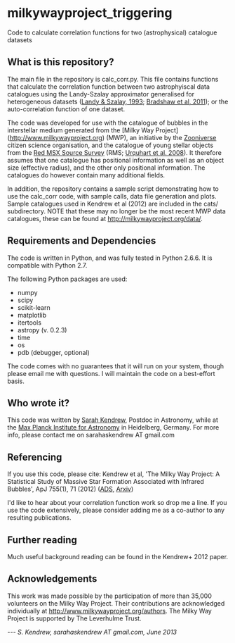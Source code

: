 milkywayproject_triggering
==========================
Code to calculate correlation functions for two (astrophysical) catalogue datasets


What is this repository?
------------------------

The main file in the repository is calc_corr.py. This file contains functions that calculate the correlation function between two astrophyiscal data catalogues using the Landy-Szalay approximator generalised for heterogeneous datasets ([Landy \& Szalay, 1993](http://adsabs.harvard.edu/abs/1993ApJ...412...64L); [Bradshaw et al, 2011](http://adsabs.harvard.edu/abs/2011MNRAS.415.2626B)); or the auto-correlation function of one dataset.

The code was developed for use with the catalogue of bubbles in the interstellar medium generated from the [Milky Way Project] (http://www.milkywayproject.org) (MWP), an initiative by the [Zooniverse](http://www.zooniverse.org) citizen science organisation, and the catalogue of young stellar objects from the [Red MSX Source Survey](http://www.ast.leeds.ac.uk/RMS/) (RMS; [Urquhart et al. 2008](http://arxiv.org/abs/0711.4715)). It therefore assumes that one catalogue has positional information as well as an object size (effective radius), and the other only positional information. The catalogues do however contain many additional fields.

In addition, the repository contains a sample script demonstrating how to use the calc_corr code, with sample calls, data file generation and plots. Sample catalogues used in Kendrew et al (2012) are included in the cats/ subdirectory. NOTE that these may no longer be the most recent MWP data catalogues, these can be found at http://milkywayproject.org/data/.


Requirements and Dependencies
-----------------------------

The code is written in Python, and was fully tested in Python 2.6.6. It is compatible with Python 2.7.

The following Python packages are used:

* numpy
* scipy
* scikit-learn
* matplotlib
* itertools
* astropy (v. 0.2.3)
* time
* os
* pdb (debugger, optional)

The code comes with no guarantees that it will run on your system, though please email me with questions. I will maintain the code on a best-effort basis.


Who wrote it?
-------------

This code was written by [Sarah Kendrew](http://www.mpia.de/~kendrew), Postdoc in Astronomy, while at the [Max Planck Institute for Astronomy](http://www.mpia.de) in Heidelberg, Germany. For more info, please contact me on sarahaskendrew AT gmail.com


Referencing
------------

If you use this code, please cite:
Kendrew et al, 'The Milky Way Project: A Statistical Study of Massive Star Formation Associated with Infrared Bubbles', ApJ 755(1), 71 (2012) ([ADS](http://adsabs.harvard.edu/abs/2012ApJ...755...71K), [Arxiv](http://arxiv.org/abs/1203.5486))

I'd like to hear about your correlation function work so drop me a line. If you use the code extensively, please consider adding me as a co-author to any resulting publications.

Further reading
---------------
Much useful background reading can be found in the Kendrew+ 2012 paper.


Acknowledgements
-----------------

This work was made possible by the participation of more than 35,000 volunteers on the Milky Way Project. Their contributions are acknowledged individually at http://www.milkywayproject.org/authors. The Milky Way Project is supported by The Leverhulme Trust.


--- _S. Kendrew, sarahaskendrew AT gmail.com, June 2013_
